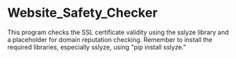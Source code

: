 # Website_Safety_Checker
This program checks the SSL certificate validity using the sslyze library and a placeholder for domain reputation checking. Remember to install the required libraries, especially sslyze, using "pip install sslyze."

